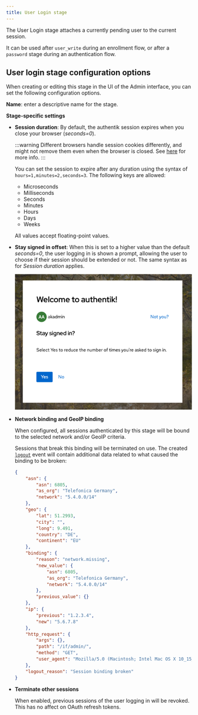 ```yaml
---
title: User Login stage
---
```


The User Login stage attaches a currently pending user to the current session.

It can be used after `user_write` during an enrollment flow, or after a `password` stage during an authentication flow.

## User login stage configuration options

When creating or editing this stage in the UI of the Admin interface, you can set the following configuration options.

**Name**: enter a descriptive name for the stage.

**Stage-specific settings**

- **Session duration**: By default, the authentik session expires when you close your browser (_seconds=0_).

    :::warning
    Different browsers handle session cookies differently, and might not remove them even when the browser is closed. See [here](https://developer.mozilla.org/en-US/docs/Web/HTTP/Headers/Set-Cookie#expiresdate) for more info.
    :::

    You can set the session to expire after any duration using the syntax of `hours=1,minutes=2,seconds=3`. The following keys are allowed:
    - Microseconds
    - Milliseconds
    - Seconds
    - Minutes
    - Hours
    - Days
    - Weeks

    All values accept floating-point values.

- **Stay signed in offset**: When this is set to a higher value than the default _seconds=0_, the user logging in is shown a prompt, allowing the user to choose if their session should be extended or not. The same syntax as for _Session duration_ applies.

    ![](./stay_signed_in.png)

- **Network binding and GeoIP binding**

    When configured, all sessions authenticated by this stage will be bound to the selected network and/or GeoIP criteria.

    Sessions that break this binding will be terminated on use. The created [`logout`](../../../../sys-mgmt/events/event-actions#logout) event will contain additional data related to what caused the binding to be broken:

    ```json
    {
        "asn": {
            "asn": 6805,
            "as_org": "Telefonica Germany",
            "network": "5.4.0.0/14"
        },
        "geo": {
            "lat": 51.2993,
            "city": "",
            "long": 9.491,
            "country": "DE",
            "continent": "EU"
        },
        "binding": {
            "reason": "network.missing",
            "new_value": {
                "asn": 6805,
                "as_org": "Telefonica Germany",
                "network": "5.4.0.0/14"
            },
            "previous_value": {}
        },
        "ip": {
            "previous": "1.2.3.4",
            "new": "5.6.7.8"
        },
        "http_request": {
            "args": {},
            "path": "/if/admin/",
            "method": "GET",
            "user_agent": "Mozilla/5.0 (Macintosh; Intel Mac OS X 10_15_7) AppleWebKit/537.36 (KHTML, like Gecko) Chrome/120.0.0.0 Safari/537.36"
        },
        "logout_reason": "Session binding broken"
    }
    ```

- **Terminate other sessions**

    When enabled, previous sessions of the user logging in will be revoked. This has no affect on OAuth refresh tokens.
